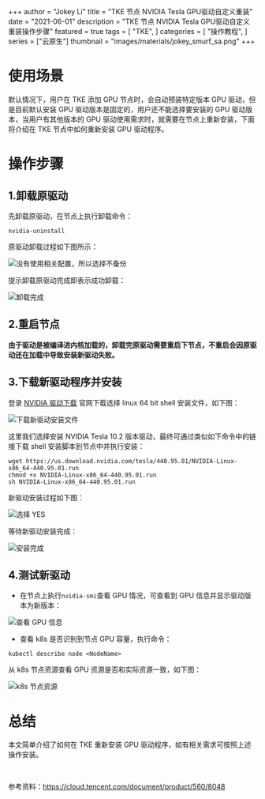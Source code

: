 +++
author = "Jokey Li"
title = "TKE 节点 NVIDIA Tesla GPU驱动自定义重装"
date = "2021-06-01"
description = "TKE 节点 NVIDIA Tesla GPU驱动自定义重装操作步骤"
featured = true
tags = [
    "TKE",
]
categories = [
    "操作教程",
]
series = ["云原生"]
thumbnail = "images/materials/jokey_smurf_sa.png"
+++

# 使用场景

默认情况下，用户在 TKE 添加 GPU 节点时，会自动预装特定版本 GPU 驱动，但是目前默认安装 GPU 驱动版本是固定的，用户还不能选择要安装的 GPU 驱动版本，当用户有其他版本的 GPU 驱动使用需求时，就需要在节点上重新安装，下面将介绍在 TKE 节点中如何重新安装 GPU 驱动程序。

# 操作步骤

## 1.卸载原驱动

先卸载原驱动，在节点上执行卸载命令：

```
nvidia-uninstall
```

原驱动卸载过程如下图所示：

![没有使用相关配置，所以选择不备份](/images/articles/uy4uuty8mr.png)

提示卸载原驱动完成即表示成功卸载：

![卸载完成](/images/articles/lamx9wgana.png)

## 2.重启节点

**由于驱动是被编译进内核加载的，卸载完原驱动需要重启下节点，不重启会因原驱动还在加载中导致安装新驱动失败。**

## 3.下载新驱动程序并安装

登录 [NVIDIA 驱动下载](http://www.nvidia.com/Download/Find.aspx) 官网下载选择 linux 64 bit shell 安装文件，如下图：

![下载新驱动安装文件](/images/articles/wgle6nspry.png)

这里我们选择安装 NVIDIA Tesla 10.2 版本驱动，最终可通过类似如下命令中的链接下载 shell 安装脚本到节点中并执行安装：

```
wget https://us.download.nvidia.com/tesla/440.95.01/NVIDIA-Linux-x86_64-440.95.01.run
chmod +x NVIDIA-Linux-x86_64-440.95.01.run
sh NVIDIA-Linux-x86_64-440.95.01.run
```

新驱动安装过程如下图：

![选择 YES](/images/articles/ufr7zbz4nj.png)

等待新驱动安装完成：

![安装完成](/images/articles/4lq6xe3jd4.png)

## 4.测试新驱动

- 在节点上执行`nvidia-smi`查看 GPU 情况，可查看到 GPU 信息并显示驱动版本为新版本：

![查看 GPU 信息](/images/articles/kne82evtd8.png)

- 查看 k8s 是否识别到节点 GPU 容量，执行命令：

```
kubectl describe node <NodeName>
```

 从 k8s 节点资源查看 GPU 资源是否和实际资源一致，如下图：

![k8s 节点资源](/images/articles/onzx8uih6p.png)

# 总结

本文简单介绍了如何在 TKE 重新安装 GPU 驱动程序，如有相关需求可按照上述操作安装。

​

参考资料：https://cloud.tencent.com/document/product/560/8048